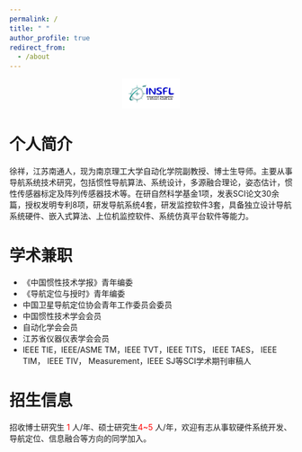 ```yaml
---
permalink: /
title: " "
author_profile: true
redirect_from: 
  - /about
---
```

<div align=center>
	<img src="..\images\LOGO.png" style="zoom:10%;" />
</div>

# 个人简介

徐祥，江苏南通人，现为南京理工大学自动化学院副教授、博士生导师。主要从事导航系统技术研究，包括惯性导航算法、系统设计，多源融合理论，姿态估计，惯性传感器标定及阵列传感器技术等。在研自然科学基金1项，发表SCI论文30余篇，授权发明专利8项，研发导航系统4套，研发监控软件3套，具备独立设计导航系统硬件、嵌入式算法、上位机监控软件、系统仿真平台软件等能力。

学术兼职
========

* 《中国惯性技术学报》青年编委
* 《导航定位与授时》青年编委
* 中国卫星导航定位协会青年工作委员会委员
* 中国惯性技术学会会员
* 自动化学会会员
* 江苏省仪器仪表学会会员
* IEEE TIE，IEEE/ASME TM，IEEE TVT，IEEE TITS， IEEE TAES， IEEE TIM， IEEE TIV， Measurement，IEEE SJ等SCI学术期刊审稿人

招生信息
========

招收博士研究生 <font color=red>1</font> 人/年、硕士研究生<font color=red>4~5</font> 人/年，欢迎有志从事软硬件系统开发、导航定位、信息融合等方向的同学加入。

